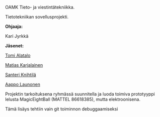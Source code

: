 OAMK Tieto- ja viestintätekniikka.

Tietotekniikan sovellusprojekti.

**Ohjaaja:**

  Kari Jyrkkä

**Jäsenet:**

  [Tomi Alatalo](https://github.com/Toope121)

  [Matias Karjalainen](https://github.com/matiasKoo)

  [Santeri Knihtilä](https://github.com/MarsalkkaSandels)

  [Aappo Launonen](https://github.com/Olvix)

Projektin tarkoituksena ryhmässä suunnitella ja luoda toimiva prototyyppi lelusta MagicEightBall (MATTEL 86618385), mutta elektroonisena.

Tämä lisäys tehtiin vain git toiminnon debuggaamiseksi

